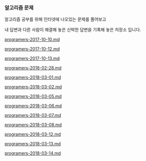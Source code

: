 ### 알고리즘 문제

알고리즘 공부를 위해 인터넷에 나오있는 문제를 풀어보고 

내 답변과 다른 사람이 해결해 놓은 신박한 답변을 기록해 놓은 저장소 입니다.

[programers-2017-10-10.md](https://github.com/zooozoo/algorithm/blob/master/programers-2017-10-10.md)

[programers-2017-10-12.md](https://github.com/zooozoo/algorithm/blob/master/programers-2017-10-12.md)

[programers-2017-10-13.md](https://github.com/zooozoo/algorithm/blob/master/programers-2017-10-13.md)

[programers-2018-02-28.md](https://github.com/zooozoo/algorithm/blob/master/programers-2018-02-28.md)

[programers-2018-03-01.md](https://github.com/zooozoo/algorithm/blob/master/programers-2018-03-01.md)

[programers-2018-03-02.md](https://github.com/zooozoo/algorithm/blob/master/programers-2018-03-02.md)

[programers-2018-03-05.md](https://github.com/zooozoo/algorithm/blob/master/programers-2018-03-05.md)

[programers-2018-03-06.md](https://github.com/zooozoo/algorithm/blob/master/programers-2018-03-06.md)

[programers-2018-03-07.md](https://github.com/zooozoo/algorithm/blob/master/programers-2018-03-07.md)

[programers-2018-03-08.md](https://github.com/zooozoo/algorithm/blob/master/programers-2018-03-08.md)

[programers-2018-03-12.md](https://github.com/zooozoo/algorithm/blob/master/programers-2018-03-12.md)

[programers-2018-03-13.md](https://github.com/zooozoo/algorithm/blob/master/programers-2018-03-13.md)

[programers-2018-03-14.md](https://github.com/zooozoo/algorithm/blob/master/programers-2018-03-14.md)

